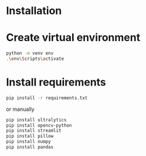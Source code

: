 # Installation

# Create virtual environment
```bash
python -m venv env
.\env\Scripts\activate
```

# Install requirements
```bash
pip install -r requirements.txt
```
  or manually 
```bash
pip install ultralytics
pip install opencv-python
pip install streamlit
pip install pillow
pip install numpy
pip install pandas
```
  


